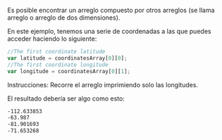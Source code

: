 Es posible encontrar un arreglo compuesto por otros arreglos (se llama arreglo o arreglo de dos dimensiones).

En este ejemplo, tenemos una serie de coordenadas a las que puedes acceder haciendo lo siguiente:

```js
//The first coordinate latitude
var latitude = coordinatesArray[0][0];
//The first coordinate longitude
var longitude = coordinatesArray[0][1];
```

Instrucciones:
Recorre el arreglo imprimiendo solo las longitudes.

El resultado debería ser algo como esto:

```md
-112.633853
-63.987
-81.901693
-71.653268
```